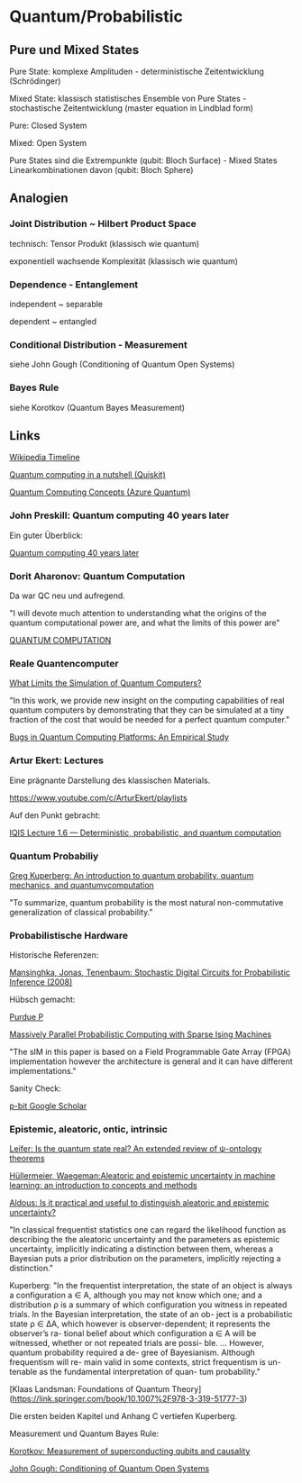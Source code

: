 

# Quantum/Probabilistic #


## Pure und Mixed States #

Pure State: komplexe Amplituden - deterministische Zeitentwicklung (Schrödinger)

Mixed State: klassisch statistisches Ensemble von Pure States - stochastische Zeitentwicklung (master equation in Lindblad form)

Pure: Closed System

Mixed: Open System

Pure States sind die Extrempunkte (qubit: Bloch Surface) - Mixed States Linearkombinationen davon (qubit: Bloch Sphere)

## Analogien ##

### Joint Distribution ~ Hilbert Product Space ###

technisch: Tensor Produkt (klassisch wie quantum)

exponentiell wachsende Komplexität (klassisch wie quantum)

### Dependence - Entanglement ###

independent ~ separable

dependent ~ entangled

### Conditional Distribution - Measurement ###

siehe John Gough (Conditioning of Quantum Open Systems)

### Bayes Rule 

siehe Korotkov (Quantum Bayes Measurement)

## Links ##


[Wikipedia Timeline](https://en.wikipedia.org/wiki/Timeline_of_quantum_computing_and_communication)

[Quantum computing in a nutshell (Quiskit)](https://qiskit.org/documentation/qc_intro.html)

[Quantum Computing Concepts (Azure Quantum)](https://docs.microsoft.com/en-us/azure/quantum/concepts-overview)


### John Preskill: Quantum computing 40 years later ###

Ein guter Überblick:

[Quantum computing 40 years later](https://arxiv.org/abs/2106.10522)


### Dorit Aharonov: Quantum Computation ###

Da war QC neu und aufregend.

"I will devote much attention to understanding what the origins of the quantum computational power are, and what the limits of this power are"


[QUANTUM COMPUTATION](https://arxiv.org/pdf/quant-ph/9812037.pdf)



### Reale Quantencomputer ###


[What Limits the Simulation of Quantum Computers?](https://journals.aps.org/prx/pdf/10.1103/PhysRevX.10.041038)

 "In this work, we provide new insight on the computing capabilities of real quantum computers by demonstrating that they can be simulated at a tiny fraction of the cost that would be needed for a perfect quantum computer."


[Bugs in Quantum Computing Platforms: An Empirical Study](https://arxiv.org/abs/2110.14560)



### Artur Ekert: Lectures ###

Eine prägnante Darstellung des klassischen Materials.

<https://www.youtube.com/c/ArturEkert/playlists>

Auf den Punkt gebracht:

[IQIS Lecture 1.6 — Deterministic, probabilistic, and quantum computation](https://www.youtube.com/watch?v=v6-tQj--yoI)

### Quantum Probabiliy ###

[Greg Kuperberg: An introduction to quantum probability, quantum mechanics, and quantumvcomputation](https://www.math.ucdavis.edu/~greg/intro.pdf)


"To summarize, quantum probability is the most natural non-commutative generalization of classical probability."


### Probabilistische Hardware ###

Historische Referenzen:

[Mansinghka, Jonas, Tenenbaum: Stochastic Digital Circuits for Probabilistic Inference (2008)](https://dspace.mit.edu/bitstream/handle/1721.1/43712/MIT-CSAIL-TR-2008-069.pdf)


Hübsch gemacht:

[Purdue P](https://www.purdue.edu/p-bit/)


[Massively Parallel Probabilistic Computing with Sparse Ising Machines](https://arxiv.org/abs/2110.02481v1)


"The sIM in this paper is based on a Field Programmable
Gate Array (FPGA) implementation however the architecture
is general and it can have different implementations."


Sanity Check:
    
[p-bit Google Scholar](https://scholar.google.de/scholar?hl=de&as_sdt=0,5&q=%22p-bit%22&scisbd=1)


###  Epistemic, aleatoric, ontic, intrinsic ###


[Leifer: Is the quantum state real? An extended review of ψ-ontology theorems](https://arxiv.org/abs/1409.1570)


[Hüllermeier, Waegeman:Aleatoric and epistemic uncertainty in machine learning: an introduction to concepts and methods](https://link.springer.com/content/pdf/10.1007/s10994-021-05946-3.pdf)



[Aldous: Is it practical and useful to distinguish aleatoric and epistemic uncertainty? ](https://www.stat.berkeley.edu/~aldous/Real_World/ale_epi.html)

"In classical frequentist statistics one can regard the likelihood function as describing the the aleatoric uncertainty and the parameters as epistemic uncertainty, implicitly indicating a distinction between them, whereas a Bayesian puts a prior distribution on the parameters, implicitly rejecting a distinction."



Kuperberg: "In the frequentist interpretation, the state of an object is always a configuration a ∈ A, although you may not know which one; and a distribution ρ is a summary of which configuration you witness in repeated trials.
In the Bayesian interpretation, the state of an ob-
ject is a probabilistic state ρ ∈ ∆A, which however is
observer-dependent; it represents the observer’s ra-
tional belief about which configuration a ∈ A will be
witnessed, whether or not repeated trials are possi-
ble. 
...
However, quantum probability required a de-
gree of Bayesianism. Although frequentism will re-
main valid in some contexts, strict frequentism is un-
tenable as the fundamental interpretation of quan-
tum probability."


[Klaas Landsman: Foundations of Quantum Theory]
(https://link.springer.com/book/10.1007%2F978-3-319-51777-3)

Die ersten beiden Kapitel und Anhang C vertiefen Kuperberg.

Measurement und Quantum Bayes Rule:

[Korotkov: Measurement of superconducting
qubits and causality](https://intra.ece.ucr.edu/~Korotkov/presentations/15-MichSU.pdf)


[John Gough: Conditioning of Quantum Open Systems](https://arxiv.org/abs/1907.11948)

